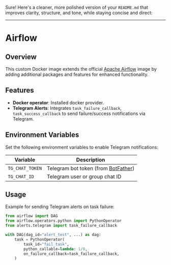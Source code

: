 Sure! Here's a cleaner, more polished version of your `README.md` that improves clarity, structure, and tone, while staying concise and direct:

---

# Airflow

## Overview

This custom Docker image extends the official [Apache Airflow](https://airflow.apache.org/) image by adding additional packages and features for enhanced functionality.

## Features

- **Docker operator**: Installed docker provider.
- **Telegram Alerts**: Integrates `task_failure_callback`, `task_success_callback` to send failure/success notifications via Telegram.

## Environment Variables

Set the following environment variables to enable Telegram notifications:

| Variable       | Description                                    |
|----------------|------------------------------------------------|
| `TG_CHAT_TOKEN` | Telegram bot token (from [BotFather](https://t.me/BotFather)) |
| `TG_CHAT_ID`    | Telegram user or group chat ID               |

## Usage

Example for sending Telegram alerts on task failure:

```python
from airflow import DAG
from airflow.operators.python import PythonOperator
from alerts.telegram import task_failure_callback

with DAG(dag_id="alert_test", ...) as dag:
    task = PythonOperator(
        task_id="fail_task",
        python_callable=lambda: 1/0,
        on_failure_callback=task_failure_callback,
    )

```
